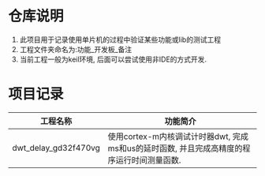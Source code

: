 # 仓库说明 
1. 此项目用于记录使用单片机的过程中验证某些功能或lib的测试工程
2. 工程文件夹命名为:功能_开发板_备注
3. 当前工程一般为keil环境, 后面可以尝试使用非IDE的方式开发.


# 项目记录

|工程名称|功能简介|
|---|---|
|dwt_delay_gd32f470vg|使用cortex-m内核调试计时器dwt, 完成ms和us的延时函数, 并且完成高精度的程序运行时间测量函数.|